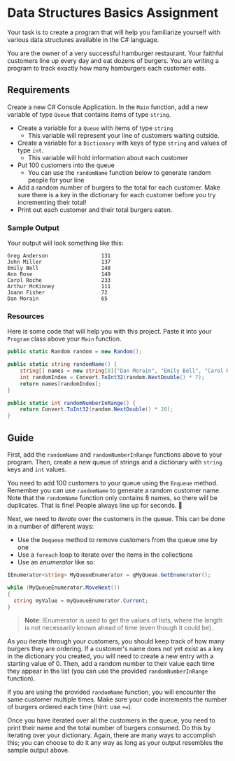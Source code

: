 # Data Structures Basics Assignment

Your task is to create a program that will help you familiarize yourself with various data structures available in the C# language.

You are the owner of a very successful hamburger restaurant. Your faithful customers line up every day and eat dozens of burgers. You are writing a program to track exactly how many hamburgers each customer eats.


## Requirements

Create a new C# Console Application. In the `Main` function, add a new variable of type `Queue` that contains items of type `string`.


* Create a variable for a `Queue` with items of type `string`
  - This variable will represent your line of customers waiting outside.
* Create a variable for a `Dictionary` with keys of type `string` and values of type `int`.
  - This variable will hold information about each customer
* Put 100 customers into the queue
  - You can use the `randomName` function below to generate random people for your line
* Add a random number of burgers to the total for each customer. Make sure there is a key in the dictionary for each customer before you try incrementing their total!
* Print out each customer and their total burgers eaten.


### Sample Output

Your output will look something like this:

```
Greg Anderson                 131
John Miller                   137
Emily Bell                    148
Ann Rose                      149
Carol Roche                   233
Arthur McKinney               111
Joann Fisher                  72
Dan Morain                    65
```


### Resources

Here is some code that will help you with this project. Paste it into your `Program` class above your `Main` function.

```csharp
public static Random random = new Random();

public static string randomName() {
    string[] names = new string[8]{"Dan Morain", "Emily Bell", "Carol Roche", "Ann Rose", "John Miller", "Greg Anderson", "Arthur McKinney", "Joann Fisher"};
    int randomIndex = Convert.ToInt32(random.NextDouble() * 7);
    return names[randomIndex];
}

public static int randomNumberInRange() {
    return Convert.ToInt32(random.NextDouble() * 20);
}
```


## Guide

First, add the `randomName` and `randomNumberInRange` functions above to your program. Then, create a new queue of strings and a dictionary with `string` keys and `int` values.

You need to add 100 customers to your queue using the `Enqueue` method. Remember you can use `randomName` to generate a random customer name. Note that the `randomName` function only contains 8 names, so there will be duplicates. That is fine! People always line up for seconds. :hamburger:

Next, we need to _iterate_ over the customers in the queue. This can be done in a number of different ways:

* Use the `Dequeue` method to remove customers from the queue one by one
* Use a `foreach` loop to iterate over the items in the collections
* Use an _enumerator_ like so:

```csharp
IEnumerator<string> MyQueueEnumerator = qMyQueue.GetEnumerator();

while (MyQueueEnumerator.MoveNext())
{
  string myValue = myQueueEnumerator.Current;
}
```

> **Note**: IEnumerator is used to get the values of lists, where the length is not necessarily known ahead of time (even though it could be).

As you iterate through your customers, you should keep track of how many burgers they are ordering. If a customer's name does not yet exist as a key in the dictionary you created, you will need to create a new entry with a starting value of 0. Then, add a random number to their value each time they appear in the list (you can use the provided `randomNumberInRange` function).

If you are using the provided `randomName` function, you will encounter the same customer multiple times. Make sure your code increments the number of burgers ordered each time (hint: use `+=`).

Once you have iterated over all the customers in the queue, you need to print their name and the total number of burgers consumed. Do this by iterating over your dictionary. Again, there are many ways to accomplish this; you can choose to do it any way as long as your output resembles the sample output above.
